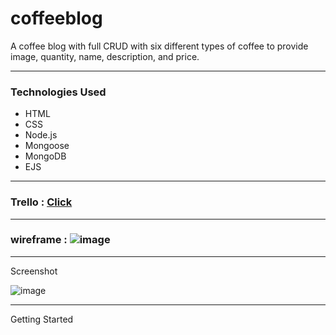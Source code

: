# coffeeblog

A coffee blog with full CRUD with six different types of coffee to provide image, quantity, name, description, and price.

---

### Technologies Used
 - HTML
 - CSS
 - Node.js
 - Mongoose
 - MongoDB
 - EJS

---

### Trello : [Click](https://trello.com/b/sNqMOu5b/coffee-blog) 

---

### wireframe : ![image](https://user-images.githubusercontent.com/104465292/170736632-c54016c8-9687-4876-a2d1-ed0f5a2064f4.png)

---

Screenshot

![image](https://user-images.githubusercontent.com/104465292/171688230-0c20e066-511c-4441-b84a-8d796651d05b.png)


---

Getting Started

